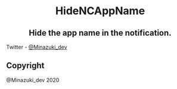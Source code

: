 <h1 align="center">HideNCAppName</h1>

<h2 align="center">Hide the app name in the notification.</h2>

Twitter         - [@Minazuki_dev](https://twitter.com/Minazuki_dev)

## Copyright
@Minazuki_dev 2020






